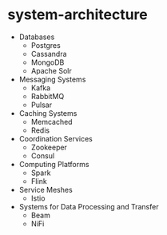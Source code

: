 # system-architecture

+ Databases
    + Postgres
    + Cassandra
    + MongoDB
    + Apache Solr
+ Messaging Systems
    + Kafka
    + RabbitMQ
    + Pulsar
+ Caching Systems
    + Memcached
    + Redis
+ Coordination Services
    + Zookeeper
    + Consul
+ Computing Platforms
    + Spark
    + Flink
+ Service Meshes
    + Istio
+ Systems for Data Processing and Transfer
    + Beam
    + NiFi
